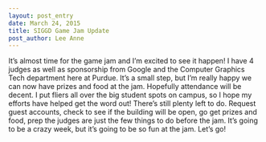 ```yaml
---
layout: post_entry
date: March 24, 2015
title: SIGGD Game Jam Update
post_author: Lee Anne
---
```


It’s almost time for the game jam and I’m excited to see it happen!  I have 4 judges as well as sponsorship from Google and the Computer Graphics Tech department here at Purdue.  It’s a small step, but I’m really happy we can now have prizes and food at the jam.  Hopefully attendance will be decent.  I put fliers all over the big student spots on campus, so I hope my efforts have helped get the word out!
There’s still plenty left to do.  Request guest accounts, check to see if the building will be open, go get prizes and food, prep the judges are just the few things to do before the jam.  It’s going to be a crazy week, but it’s going to be so fun at the jam.
Let’s go!